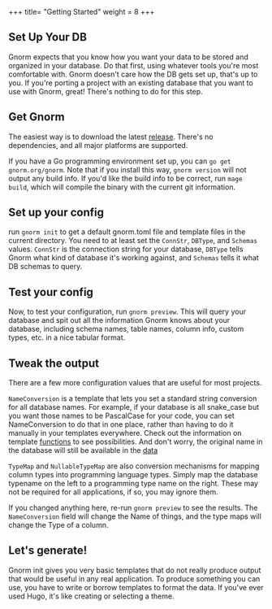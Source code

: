+++
title= "Getting Started"
weight = 8
+++

## Set Up Your DB

Gnorm expects that you know how you want your data to be stored and organized in
your database.  Do that first, using whatever tools you're most comfortable
with.  Gnorm doesn't care how the DB gets set up, that's up to you.  If you're
porting a project with an existing database that you want to use with Gnorm,
great! There's nothing to do for this step.

## Get Gnorm

The easiest way is to download the latest
[release](https://github.com/gnormal/gnorm/releases).  There's no dependencies,
and all major platforms are supported.

If you have a Go programming environment set up, you can `go get
gnorm.org/gnorm`. Note that if you install this way, `gnorm version` will not
output any build info.  If you'd like the build info to be correct, run `mage build`,
which will compile the binary with the current git information.

## Set up your config

run `gnorm init` to get a default gnorm.toml file and template files in the
current directory.  You need to at least set the `ConnStr`, `DBType`, and
`Schemas` values.  `ConnStr` is the connection string for your database,
`DBType` tells Gnorm what kind of database it's working against, and `Schemas`
tells it what DB schemas to query.

## Test your config 

Now, to test your configuration, run `gnorm preview`. This will query your
database and spit out all the information Gnorm knows about your database,
including schema names, table names, column info, custom types, etc. in a nice
tabular format.

## Tweak the output

There are a few more configuration values that are useful for most projects.  

`NameConversion` is a template that lets you set a standard string conversion
for all database names. For example, if your database is all snake_case but you
want those names to be PascalCase for your code, you can set NameConversion to
do that in one place, rather than having to do it manually in your templates
everywhere.  Check out the information on template
[functions](/templates/functions) to see possibilities.  And
don't worry, the original name in the database will still be available in the
[data](/templates/data)

`TypeMap` and `NullableTypeMap` are also conversion mechanisms for mapping
column types into programming language types.  Simply map the database typename
on the left to a programming type name on the right.  These may not be required
for all applications, if so, you may ignore them.

If you changed anything here, re-run `gnorm preview` to see the results. The
`NameConversion` field will change the Name of things, and the type maps will
change the Type of a column.

## Let's generate! 

Gnorm init gives you very basic templates that do not really produce output that
would be useful in any real application. To produce something you can use, you
have to write or borrow templates to format the data.  If you've ever used Hugo,
it's like creating or selecting a theme.

